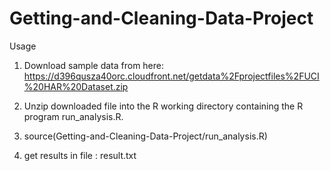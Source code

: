Getting-and-Cleaning-Data-Project
=================================


Usage

1. Download sample data from here: https://d396qusza40orc.cloudfront.net/getdata%2Fprojectfiles%2FUCI%20HAR%20Dataset.zip

2. Unzip downloaded file into the R working directory containing the R program run_analysis.R.

2. source(Getting-and-Cleaning-Data-Project/run_analysis.R)

3. get results in file : result.txt
